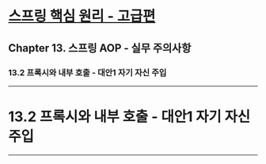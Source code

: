 # <a href = "../README.md" target="_blank">스프링 핵심 원리 - 고급편</a>
## Chapter 13. 스프링 AOP - 실무 주의사항
### 13.2 프록시와 내부 호출 - 대안1 자기 자신 주입

---

# 13.2 프록시와 내부 호출 - 대안1 자기 자신 주입

---
